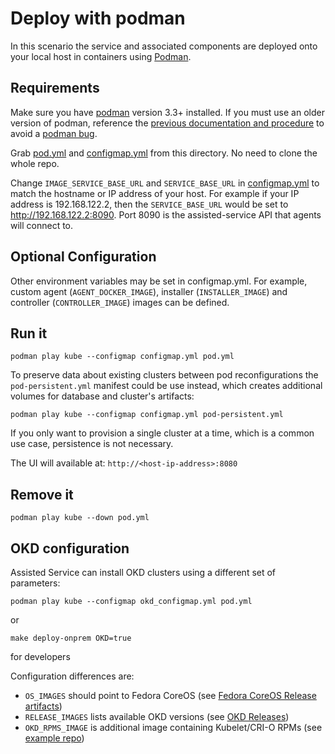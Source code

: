# Deploy with podman

In this scenario the service and associated components are deployed onto your
local host in containers using [Podman](https://podman.io/).

## Requirements

Make sure you have [podman](https://podman.io) version 3.3+ installed. If you
must use an older version of podman, reference the [previous documentation and
procedure](https://github.com/openshift/assisted-service/tree/v2.0.11#deploy-without-a-kubernetes-cluster)
to avoid a [podman bug](https://github.com/containers/podman/issues/9609).

Grab [pod.yml](./pod.yml) and [configmap.yml](configmap.yml) from this
directory. No need to clone the whole repo.

Change `IMAGE_SERVICE_BASE_URL` and `SERVICE_BASE_URL` in
[configmap.yml](./configmap.yml) to match the hostname or IP address of your
host. For example if your IP address is 192.168.122.2, then the
`SERVICE_BASE_URL` would be set to <http://192.168.122.2:8090>. Port 8090 is
the assisted-service API that agents will connect to.

## Optional Configuration

Other environment variables may be set in configmap.yml. For example, custom
agent (`AGENT_DOCKER_IMAGE`), installer (`INSTALLER_IMAGE`) and controller
(`CONTROLLER_IMAGE`) images can be defined.

## Run it

```shell
podman play kube --configmap configmap.yml pod.yml
```

To preserve data about existing clusters between pod reconfigurations the
`pod-persistent.yml` manifest could be use instead, which creates additional
volumes for database and cluster's artifacts:

```shell
podman play kube --configmap configmap.yml pod-persistent.yml
```

If you only want to provision a single cluster at a time, which is a common
use case, persistence is not necessary.

The UI will available at: `http://<host-ip-address>:8080`

## Remove it

```shell
podman play kube --down pod.yml
```

## OKD configuration

Assisted Service can install OKD clusters using a different set of parameters:
```shell
podman play kube --configmap okd_configmap.yml pod.yml
```
or
```shell
make deploy-onprem OKD=true
```
for developers

Configuration differences are:
* `OS_IMAGES` should point to Fedora CoreOS (see [Fedora CoreOS Release artifacts](https://getfedora.org/en/coreos/download?tab=metal_virtualized&stream=stable&arch=x86_64))
* `RELEASE_IMAGES` lists available OKD versions (see [OKD Releases](https://github.com/openshift/okd/releases))
* `OKD_RPMS_IMAGE` is additional image containing Kubelet/CRI-O RPMs (see [example repo](https://github.com/vrutkovs/okd-rpms))
